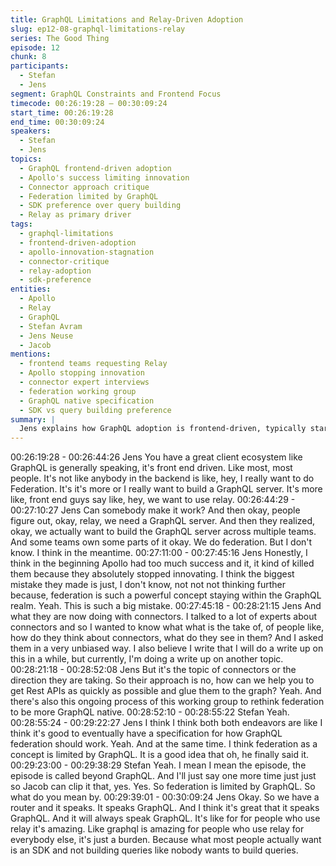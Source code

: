 ```yaml
---
title: GraphQL Limitations and Relay-Driven Adoption
slug: ep12-08-graphql-limitations-relay
series: The Good Thing
episode: 12
chunk: 8
participants:
  - Stefan
  - Jens
segment: GraphQL Constraints and Frontend Focus
timecode: 00:26:19:28 – 00:30:09:24
start_time: 00:26:19:28
end_time: 00:30:09:24
speakers:
  - Stefan
  - Jens
topics:
  - GraphQL frontend-driven adoption
  - Apollo's success limiting innovation
  - Connector approach critique
  - Federation limited by GraphQL
  - SDK preference over query building
  - Relay as primary driver
tags:
  - graphql-limitations
  - frontend-driven-adoption
  - apollo-innovation-stagnation
  - connector-critique
  - relay-adoption
  - sdk-preference
entities:
  - Apollo
  - Relay
  - GraphQL
  - Stefan Avram
  - Jens Neuse
  - Jacob
mentions:
  - frontend teams requesting Relay
  - Apollo stopping innovation
  - connector expert interviews
  - federation working group
  - GraphQL native specification
  - SDK vs query building preference
summary: |
  Jens explains how GraphQL adoption is frontend-driven, typically starting with teams wanting Relay, then requiring GraphQL servers and eventually federation. He critiques Apollo's stagnation after early success and their connector approach, arguing that federation is fundamentally limited by GraphQL since most people prefer SDKs over building queries.
---
```


00:26:19:28 - 00:26:44:26
Jens
You have a great client ecosystem like GraphQL is generally speaking, it's front end driven. Like
most, most people. It's not like anybody in the backend is like, hey, I really want to do
Federation. It's it's more or I really want to build a GraphQL server. It's more like, front end guys
say like, hey, we want to use relay.
00:26:44:29 - 00:27:10:27
Jens
Can somebody make it work? And then okay, people figure out, okay, relay, we need a GraphQL
server. And then they realized, okay, we actually want to build the GraphQL server across
multiple teams. And some teams own some parts of it okay. We do federation. But I don't know.
I think in the meantime.
00:27:11:00 - 00:27:45:16
Jens
Honestly, I think in the beginning Apollo had too much success and it, it kind of killed them
because they absolutely stopped innovating. I think the biggest mistake they made is just, I
don't know, not not not thinking further because, federation is such a powerful concept staying
within the GraphQL realm. Yeah. This is such a big mistake.
00:27:45:18 - 00:28:21:15
Jens
And what they are now doing with connectors. I talked to a lot of experts about connectors and
so I wanted to know what what is the take of, of people like, how do they think about
connectors, what do they see in them? And I asked them in a very unbiased way. I also believe I
write that I will do a write up on this in a while, but currently, I'm doing a write up on another
topic.
00:28:21:18 - 00:28:52:08
Jens
But it's the topic of connectors or the direction they are taking. So their approach is no, how can
we help you to get Rest APIs as quickly as possible and glue them to the graph? Yeah. And
there's also this ongoing process of this working group to rethink federation to be more
GraphQL native.
00:28:52:10 - 00:28:55:22
Stefan
Yeah.
00:28:55:24 - 00:29:22:27
Jens
I think I think both both endeavors are like I think it's good to eventually have a specification for
how GraphQL federation should work. Yeah. And at the same time. I think federation as a
concept is limited by GraphQL. It is a good idea that oh, he finally said it.
00:29:23:00 - 00:29:38:29
Stefan
Yeah. I mean I mean the episode, the episode is called beyond GraphQL. And I'll just say one
more time just just so Jacob can clip it that, yes. Yes. So federation is limited by GraphQL. So
what do you mean by.
00:29:39:01 - 00:30:09:24
Jens
Okay. So we have a router and it speaks. It speaks GraphQL. And I think it's great that it speaks
GraphQL. And it will always speak GraphQL. It's like for for people who use relay it's amazing.
Like graphql is amazing for people who use relay for everybody else, it's just a burden. Because
what most people actually want is an SDK and not building queries like nobody wants to build
queries.